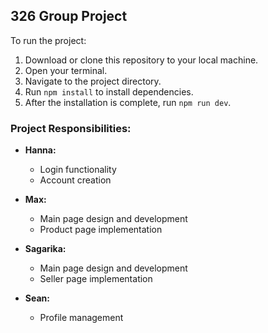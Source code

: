 ## 326 Group Project

To run the project:

1. Download or clone this repository to your local machine.
2. Open your terminal.
3. Navigate to the project directory.
4. Run `npm install` to install dependencies.
5. After the installation is complete, run `npm run dev`.

### Project Responsibilities:

- **Hanna:**
  - Login functionality
  - Account creation

- **Max:**
  - Main page design and development
  - Product page implementation

- **Sagarika:**
  - Main page design and development
  - Seller page implementation

- **Sean:**
  - Profile management

